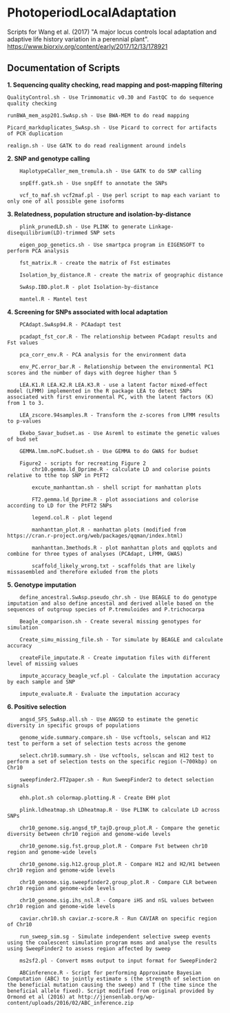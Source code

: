 # PhotoperiodLocalAdaptation
Scripts for Wang et al. (2017) "A major locus controls local adaptation and adaptive life history variation in a perennial plant". https://www.biorxiv.org/content/early/2017/12/13/178921

<h2>Documentation of Scripts</h2>

<b>1. Sequencing quality checking, read mapping and post-mapping filtering</b>

    QualityControl.sh - Use Trimmomatic v0.30 and FastQC to do sequence quality checking

    runBWA_mem_asp201.SwAsp.sh - Use BWA-MEM to do read mapping

    Picard_markduplicates_SwAsp.sh - Use Picard to correct for artifacts of PCR duplication

    realign.sh - Use GATK to do read realignment around indels

<b>2. SNP and genotype calling</b>

        HaplotypeCaller_mem_tremula.sh - Use GATK to do SNP calling

        snpEff.gatk.sh - Use snpEff to annotate the SNPs

        vcf_to_maf.sh vcf2maf.pl - Use perl script to map each variant to only one of all possible gene isoforms

<b>3. Relatedness, population structure and isolation-by-distance</b>

        plink_prunedLD.sh - Use PLINK to generate Linkage-disequilibrium(LD)-trimmed SNP sets

        eigen_pop_genetics.sh - Use smartpca program in EIGENSOFT to perform PCA analysis

        fst_matrix.R - create the matrix of Fst estimates

        Isolation_by_distance.R - create the matrix of geographic distance

        SwAsp.IBD.plot.R - plot Isolation-by-distance

        mantel.R - Mantel test 

<b>4. Screening for SNPs associated with local adaptation</b>

        PCAdapt.SwAsp94.R - PCAadapt test

        pcadapt_fst_cor.R - The relationship between PCadapt results and Fst values

        pca_corr_env.R - PCA analysis for the environment data

        env_PC.error_bar.R - Relationship between the environmental PC1 scores and the number of days with degree higher than 5

        LEA.K1.R LEA.K2.R LEA.K3.R - use a latent factor mixed-effect model (LFMM) implemented in the R package LEA to detect SNPs associated with first environmental PC, with the latent factors (K) from 1 to 3.

        LEA_zscore.94samples.R - Transform the z-scores from LFMM results to p-values

        Ekebo_Savar_budset.as - Use Asreml to estimate the genetic values of bud set

        GEMMA.lmm.noPC.budset.sh - Use GEMMA to do GWAS for budset
        
        Figure2 - scripts for recreating Figure 2
            chr10.gemma.ld_Dprime.R - calculate LD and colorise points relative to tthe top SNP in PtFT2
            
            excute_manhanttan.sh - shell script for manhattan plots
            
            FT2.gemma.ld_Dprime.R - plot associations and colorise according to LD for the PtFT2 SNPs
            
            legend.col.R - plot legend
            
            manhanttan_plot.R - manhattan plots (modified from https://cran.r-project.org/web/packages/qqman/index.html)
            
            manhanttan.3methods.R - plot manhattan plots and qqplots and combine for three types of analyses (PCAdapt, LFMM, GWAS)
            
            scaffold_likely_wrong.txt - scaffolds that are likely missasembled and therefore exluded from the plots

<b>5. Genotype imputation</b>

        define_ancestral.SwAsp.pseudo_chr.sh - Use BEAGLE to do genotype imputation and also define ancestal and derived allele based on the sequences of outgroup species of P.tremuloides and P.trichocarpa

        Beagle_comparison.sh - Create several missing genotypes for simulation

        Create_simu_missing_file.sh - Tor simulate by BEAGLE and calculate accuracy

        createFile_imputate.R - Create imputation files with different level of missing values

        impute_accuracy_beagle_vcf.pl - Calculate the imputation accuracy by each sample and SNP

        impute_evaluate.R - Evaluate the imputation accuracy


<b>6. Positive selection</b>

        angsd_SFS_SwAsp.all.sh - Use ANGSD to estimate the genetic diversity in specific groups of populations

        genome_wide.summary.compare.sh - Use vcftools, selscan and H12 test to perform a set of selection tests across the genome

        select.chr10.summary.sh - Use vcftools, selscan and H12 test to perform a set of selection tests on the specific region (~700kbp) on Chr10

        sweepfinder2.FT2paper.sh - Run SweepFinder2 to detect selection signals

        ehh.plot.sh colormap.plotting.R - Create EHH plot

        plink.ldheatmap.sh LDheatmap.R - Use PLINK to calculate LD across SNPs

        chr10_genome.sig.angsd_tP_tajD.group_plot.R - Compare the genetic diversity between chr10 region and genome-wide levels

        chr10_genome.sig.fst.group_plot.R - Compare Fst between chr10 region and genome-wide levels

        chr10_genome.sig.h12.group_plot.R - Compare H12 and H2/H1 between chr10 region and genome-wide levels

        chr10_genome.sig.sweepfinder2.group_plot.R - Compare CLR between chr10 region and genome-wide levels

        chr10_genome.sig.ihs_nsl.R - Compare iHS and nSL values between chr10 region and genome-wide levels

        caviar.chr10.sh caviar.z-score.R - Run CAVIAR on specific region of Chr10

        run_sweep_sim.sg - Simulate independent selective sweep events using the coalescent simulation program msms and analyse the results using SweepFinder2 to assess region affected by sweep

        ms2sf2.pl - Convert msms output to input format for SweepFinder2

        ABCinference.R - Script for performing Approximate Bayesian Computation (ABC) to jointly estimate s (the strength of selection on the beneficial mutation causing the sweep) and T (the time since the beneficial allele fixed). Script modified from original provided by Ormond et al (2016) at http://jjensenlab.org/wp-content/uploads/2016/02/ABC_inference.zip

